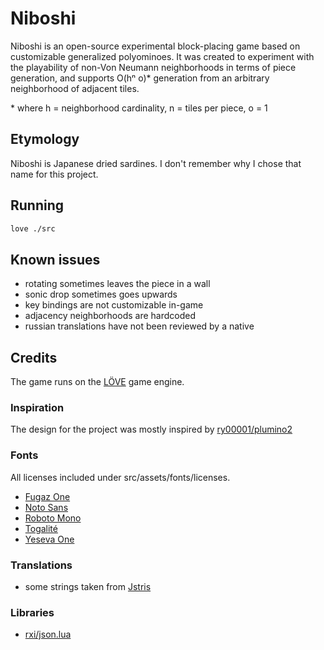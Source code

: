 # Niboshi

Niboshi is an open-source experimental block-placing game based on
customizable generalized polyominoes. It was created to experiment with the
playability of non-Von Neumann neighborhoods in terms of piece generation,
and supports O(hⁿ o)* generation from an arbitrary neighborhood of adjacent
tiles.

\* where h = neighborhood cardinality, n = tiles per piece, o = 1

## Etymology

Niboshi is Japanese dried sardines. I don't remember why I chose that name
for this project.

## Running

```sh
love ./src
```

## Known issues

- rotating sometimes leaves the piece in a wall
- sonic drop sometimes goes upwards
- key bindings are not customizable in-game
- adjacency neighborhoods are hardcoded
- russian translations have not been reviewed by a native

## Credits

The game runs on the [LÖVE](https://love2d.org/) game engine.

### Inspiration

The design for the project was mostly inspired by
[ry00001/plumino2](https://github.com/plumino/plumino2)

### Fonts

All licenses included under src/assets/fonts/licenses.

- [Fugaz One](https://fonts.google.com/specimen/Fugaz+One)
- [Noto Sans](https://fonts.google.com/specimen/Noto+Sans)
- [Roboto Mono](https://fonts.google.com/specimen/Roboto+Mono)
- [Togalité](https://moji-waku.com/togalite/index.html)
- [Yeseva One](https://fonts.google.com/specimen/Yeseva+One)

### Translations

- some strings taken from [Jstris](https://jstris.jezevec10.com/)

### Libraries

- [rxi/json.lua](https://github.com/rxi/json.lua)
